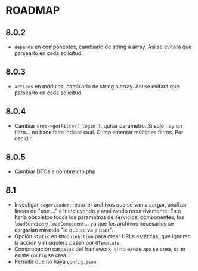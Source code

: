 ROADMAP
=======

## 8.0.2

* `depends` en componentes, cambiarlo de string a array. Así se evitará que parsearlo en cada solicitud.

##  8.0.3

* `actions` en módulos, cambiarlo de string a array. Así se evitará que parsearlo en cada solicitud.

## 8.0.4

* Cambiar `$req->getFilter('login')`, quitar parámetro. Si solo hay un filtro… no hace falta indicar cuál. O implementar múltiples filtros. Por decidir.

## 8.0.5

* Cambiar DTOs a nombre.dto.php

## 8.1

* Investigar `eagerLoader`: recorrer archivos que se van a cargar, analizar líneas de "use ..." e ir incluyendo y analizando recursivamente. Esto haría obsoletos todos los parametros de servicios, componentes, los `loadService` y `loadComponent`... ya que los archivos necesarios se cargarían mirando "lo que se va a usar".
* Opción `static` en `OModuleAction` para crear URLs estáticas, que ignoren la acción y ni siquiera pasen por `OTemplate`.
* Comprobación carpetas del framework, si no existe `app` se crea, si no existe `config` se crea...
* Permitir que no haya `config.json`
